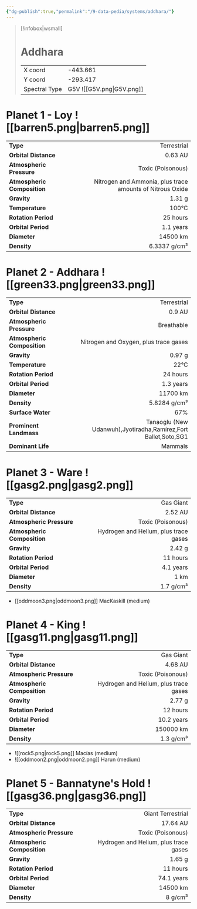 ```yaml
---
{"dg-publish":true,"permalink":"/9-data-pedia/systems/addhara/"}
---
```


> [!infobox|wsmall]
> # Addhara
> | | |
> | - | - |
> | X coord | -443.661 |
> | Y coord| -293.417 |
> | Spectral Type | G5V ![[G5V.png\|G5V.png]] |

# Planet 1 - Loy ![[barren5.png\|barren5.png]]
|                             |                           |
| --------------------------- | -------------------------:|
| **Type**                    |             Terrestrial |
| **Orbital Distance**        |   0.63 AU |
| **Atmospheric Pressure**    |       Toxic (Poisonous) |
| **Atmospheric Composition** |      Nitrogen and Ammonia, plus trace amounts of Nitrous Oxide |
| **Gravity**                 |        1.31 g |
| **Temperature**             |    100°C |
| **Rotation Period**         |  25 hours |
| **Orbital Period** | 1.1 years |
| **Diameter**                |      14500 km | 
| **Density**                 |    6.3337 g/cm³ |





# Planet 2 - Addhara ![[green33.png\|green33.png]]
|                             |                           |
| --------------------------- | -------------------------:|
| **Type**                    |             Terrestrial |
| **Orbital Distance**        |   0.9 AU |
| **Atmospheric Pressure**    |       Breathable |
| **Atmospheric Composition** |      Nitrogen and Oxygen, plus trace gases |
| **Gravity**                 |        0.97 g |
| **Temperature**             |    22°C |
| **Rotation Period**         |  24 hours |
| **Orbital Period** | 1.3 years |
| **Diameter**                |      11700 km | 
| **Density**                 |    5.8284 g/cm³ |
| **Surface Water**           |           67% | 
| **Prominent Landmass**      |         Tanaoglu (New Udanwuh),Jyotiradha,Ramírez,Fort Ballet,Soto,SG1 | 
| **Dominant Life**           |         Mammals |





# Planet 3 - Ware ![[gasg2.png\|gasg2.png]]
|                             |                           |
| --------------------------- | -------------------------:|
| **Type**                    |             Gas Giant |
| **Orbital Distance**        |   2.52 AU |
| **Atmospheric Pressure**    |       Toxic (Poisonous) |
| **Atmospheric Composition** |      Hydrogen and Helium, plus trace gases |
| **Gravity**                 |        2.42 g |
| **Rotation Period**         |  11 hours |
| **Orbital Period** | 4.1 years |
| **Diameter**                |      1 km | 
| **Density**                 |    1.7 g/cm³ |



- [[oddmoon3.png\|oddmoon3.png]] MacKaskill (medium)

# Planet 4 - King ![[gasg11.png\|gasg11.png]]
|                             |                           |
| --------------------------- | -------------------------:|
| **Type**                    |             Gas Giant |
| **Orbital Distance**        |   4.68 AU |
| **Atmospheric Pressure**    |       Toxic (Poisonous) |
| **Atmospheric Composition** |      Hydrogen and Helium, plus trace gases |
| **Gravity**                 |        2.77 g |
| **Rotation Period**         |  12 hours |
| **Orbital Period** | 10.2 years |
| **Diameter**                |      150000 km | 
| **Density**                 |    1.3 g/cm³ |



- ![[rock5.png\|rock5.png]] Macías (medium)
- ![[oddmoon2.png\|oddmoon2.png]] Harun (medium)


# Planet 5 - Bannatyne's Hold ![[gasg36.png\|gasg36.png]]
|                             |                           |
| --------------------------- | -------------------------:|
| **Type**                    |             Giant Terrestrial |
| **Orbital Distance**        |   17.64 AU |
| **Atmospheric Pressure**    |       Toxic (Poisonous) |
| **Atmospheric Composition** |      Hydrogen and Helium, plus trace gases |
| **Gravity**                 |        1.65 g |
| **Rotation Period**         |  11 hours |
| **Orbital Period** | 74.1 years |
| **Diameter**                |      14500 km | 
| **Density**                 |    8 g/cm³ |





